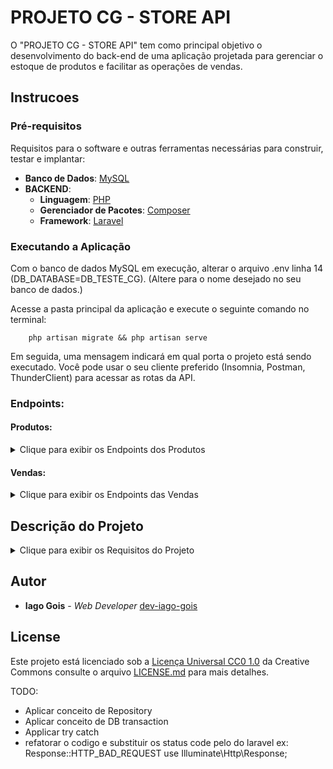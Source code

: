 # PROJETO CG - STORE API

O "PROJETO CG - STORE API" tem como principal objetivo o desenvolvimento do back-end de uma aplicação projetada para gerenciar o estoque de produtos e facilitar as operações de vendas.

## Instrucoes

### Pré-requisitos

Requisitos para o software e outras ferramentas necessárias para construir, testar e implantar:

-   **Banco de Dados**: [MySQL](https://www.mysql.com/)
-   **BACKEND**:
    -   **Linguagem**: [PHP](https://www.php.net/)
    -   **Gerenciador de Pacotes**: [Composer](https://getcomposer.org/)
    -   **Framework**: [Laravel](https://laravel.com/docs/10.x/installation)

### Executando a Aplicação

Com o banco de dados MySQL em execução, alterar o arquivo .env linha 14 (DB_DATABASE=DB_TESTE_CG).
(Altere para o nome desejado no seu banco de dados.)

Acesse a pasta principal da aplicação e execute o seguinte comando no terminal:

```shell
    php artisan migrate && php artisan serve
```

Em seguida, uma mensagem indicará em qual porta o projeto está sendo executado.
Você pode usar o seu cliente preferido (Insomnia, Postman, ThunderClient) para acessar as rotas da API.

### Endpoints:

#### Produtos:

<details>
<summary>Clique para exibir os Endpoints dos Produtos</summary>

-   **GET** [http://localhost:8000/products](http://localhost:8000/products)
    -   (Lista todos os produtos)
-   **GET** [http://localhost:8000/products/:id](http://localhost:8000/products/:id)
    -   (Retorna produto pelo id)
-   **POST** [http://localhost:8000/products](http://localhost:8000/products)
    -   (Cadastra um produto)
        -   **Exemplo de corpo da requisição em formato JSON**:
        ```json
        {
            "name": "nome do produto",
            "description": "descrição do produto",
            "price": 1.99,
            "stock": 100
        }
        ```
-   **PATCH** [http://localhost:8000/products/:id](http://localhost:8000/products/:id)
    -   (Atualiza um produto)
-   **DELETE** [http://localhost:8000/products/:id](http://localhost:8000/products/:id)
    -   (Deleta um produto)

</details>

#### Vendas:

<details>
<summary>Clique para exibir os Endpoints das Vendas</summary>

-   **GET** [http://localhost:8000/sales](http://localhost:8000/sales)
    -   (Histórico de Vendas)
-   **POST** [http://localhost:8000/sales](http://localhost:8000/sales)
    -   (Cria uma venda)
    -   **Exemplo de corpo em formato JSON**:
    ```json
    {
        "product_id": 1,
        "quantity": 5
    }
    ```
-   **PATCH** [http://localhost:8000/sales/:id](http://localhost:8000/sales/:id)
    -   (Atualiza uma venda)
    -   **Exemplo de corpo em formato JSON**:
    ```json
    {
        "product_id": 1,
        "quantity": 5
    }
    ```
-   **PATCH** [http://localhost:8000/sales/:id/cancel](http://localhost:8000/sales/:id/cancel) - (Cencela uma venda) - **Exemplo de corpo em formato JSON**:
`json
    {
        "status": "canceled"
    }
    `
</details>

## Descrição do Projeto

<details>
<summary>Clique para exibir os Requisitos do Projeto</summary>

<details>
<summary>REQUISITO 1</summary>

Criar um endpoint que permita o cadastro de um novo produto com os campos: name, description, price e stock. Nome, descrição, preço e quantidade em estoque, respectivamente.

-   **POST** [http://localhost:8000/products](http://localhost:8000/products) - (Cadastra um produto) - **Exemplo de corpo da requisição em formato JSON**:
```json
    {
        "name": "nome do produto",
        "description": "descrição do produto",
        "price": 1.99,
        "stock": 100
    }
```
</details>

<details>
<summary>REQUISITO 2</summary>

Implementar um endpoint para listar todos os produtos disponíveis no estoque.

-   **GET** [http://localhost:8000/products](http://localhost:8000/products) - (Lista todos os produtos)
</details>

<details>
<summary>REQUISITO 3</summary>

Desenvolver um endpoint para obter os detalhes de um produto através do ID.

-   **GET** [http://localhost:8000/products/:id](http://localhost:8000/products/:id)
    -   (Retorna produto pelo id)
</details>

<details>
<summary>REQUISITO 4</summary>

Criar um endpoint para atualizar as informações de um produto através do ID.

-   **PATCH** [http://localhost:8000/products/:id](http://localhost:8000/products/:id)
    -   (Atualiza um produto, pode-se passar os campos completos, como no exemplo, ou apenas algumas colunas)
```json
    {
        "name": "nome do produto",
        "description": "descrição do produto",
        "price": 1.99,
        "stock": 100
    }
```
</details>

<details>
<summary>REQUISITO 5</summary>

Implementar um endpoint para excluir um produto através do ID.

-   **DELETE** [http://localhost:8000/products/:id](http://localhost:8000/products/:id)
    -   (Deleta um produto)
</details>

<details>
<summary>REQUISITO 6</summary>

Adicionar um novo endpoint que permita realizar uma venda, onde o produto é selecionado e a quantidade vendida é registrada. Isso deve reduzir a quantidade de estoque do produto.

-   **POST** [http://localhost:8000/sales](http://localhost:8000/sales)
    -   (Cria uma venda)
    -   **Exemplo de corpo em formato JSON**:
    ```json
    {
        "products": [
        { "product_id": 1, "quantity": 5 },
        { "product_id": 2, "quantity": 3 },
        // Outros produtos
    ]
    }

    ```
</details>

<details>
<summary>REQUISITO 7</summary>

Garantir que a quantidade em estoque seja atualizada automaticamente quando novas unidades são vendidas.(complemento do requisito anterior)

</details>


<details>
<summary>REQUISITO 8</summary>

Adicionar um novo endpoint que permita cancelar uma venda, onde o produto é selecionado e a quantidade vendida é registrada. Isso deve aumentar a quantidade de estoque do produto.

-   **PATCH** [http://localhost:8000/sales/:id/cancel](http://localhost:8000/sales/:id/cancel)
    - (Cencela uma venda)
    - **Exemplo de corpo em formato JSON**:
    ```json
        {
            "status": "canceled"
        }
    ```
</details>

<details>
<summary>REQUISITO 9</summary>

Adicionar um novo endpoint que permita editar uma venda, onde o produto é selecionado e a quantidade vendida é registrada. Isso deve reduzir ou aumentar a quantidade em estoque do produto dependendo da edição.

-   **PATCH** [http://localhost:8000/sales/:id](http://localhost:8000/sales/:id)
    -   (Atualiza uma venda)
    -   **Exemplo de corpo em formato JSON**:
    ```json
        {
            "product_id": 1,
            "quantity": 5
        }
    ```
</details>

<details>
<summary>REQUISITO 10</summary>

Criar um endpoint para listar o histórico de vendas, incluindo informações sobre os produtos vendidos, quantidades e data da venda.

-   **GET** [http://localhost:8000/sales/history](http://localhost:8000/sales/history)
    -   (Histórico de Vendas)

</details>

</details>

## Autor

-   **Iago Gois** - _Web Developer_
    [dev-iago-gois](https://github.com/dev-iago-gois)

## License

Este projeto está licenciado sob a [Licença Universal CC0 1.0](LICENSE.md) da Creative Commons
consulte o arquivo [LICENSE.md](LICENSE.md) para mais detalhes.


TODO:
- Aplicar conceito de Repository
- Aplicar conceito de DB transaction
- Applicar try catch
- refatorar o codigo e substituir os status code pelo do laravel ex: Response::HTTP_BAD_REQUEST
use Illuminate\Http\Response;
